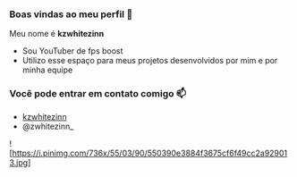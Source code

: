 ### Boas vindas ao meu perfil 🚀

Meu nome é **kzwhitezinn**

- Sou YouTuber de fps boost
- Utilizo esse espaço para meus projetos desenvolvidos por mim e por minha equipe 

### Você pode entrar em contato comigo 📫

- [kzwhitezinn](https://www.instagram.com/kzwhitezinn/)
- @zwhitezinn_

![https://i.pinimg.com/736x/55/03/90/550390e3884f3675cf6f49cc2a929013.jpg]


